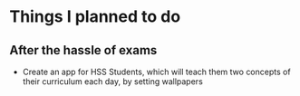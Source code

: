 # Things I planned to do
## After the hassle of exams

  * Create an app for HSS Students, which will teach them two concepts
    of their curriculum each day, by setting wallpapers

